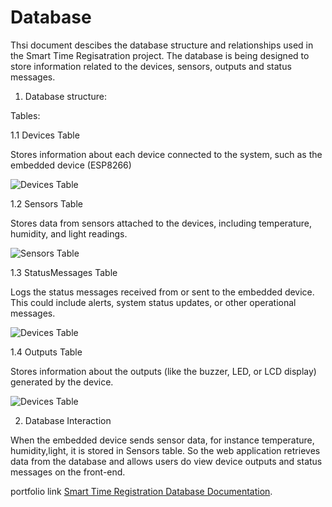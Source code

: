 # Database

Thsi document descibes the database structure and relationships used in the Smart Time Regisatration project. The database is being designed to store information related to the devices, sensors, outputs and status messages.



1. Database structure:

Tables:

1.1 Devices Table 

Stores information about each device connected to the system, such as the embedded device (ESP8266)

![Devices Table](/assets/new.png)

1.2 Sensors Table

Stores data from sensors attached to the devices, including temperature, humidity, and light readings.

![Sensors Table](/assets/sensors.jpg) 

1.3 StatusMessages Table

Logs the status messages received from or sent to the embedded device. This could include alerts, system status updates, or other operational messages.

![Devices Table](/assets/statusmessages.jpg)

1.4 Outputs Table 

Stores information about the outputs (like the buzzer, LED, or LCD display) generated by the device.

![Devices Table](/assets/outputs.jpg)



2.  Database Interaction

When the embedded device sends sensor data, for instance temperature, humidity,light, it is stored in Sensors table. So the web application retrieves data from the database and allows users do view device outputs and status messages on the front-end. 


portfolio link  [Smart Time Registration Database Documentation](https://guudeemiiree57-iot-2024-2025-semester-1-individu-aa710d5251c8b8.dev.hihva.nl/web/database/).




